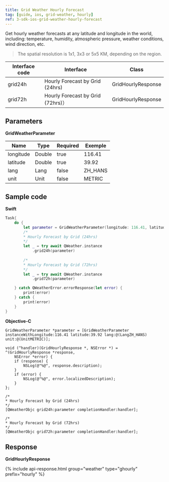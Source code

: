 ```yaml
---
title: Grid Weather Hourly Forecast
tag: [guide, ios, grid-weather, hourly]
ref: 3-sdk-ios-grid-weather-hourly-forecast
---
```


Get hourly weather forecasts at any latitude and longitude in the world, including: temperature, humidity, atmospheric pressure, weather conditions, wind direction, etc.

> The spatial resolution is 1x1, 3x3 or 5x5 KM, depending on the region.

| Interface code       | Interface     | Class             |
| --------------------------- | ---- | ------------------ |
| grid24h | Hourly Forecast by Grid (24hrs)| GridHourlyResponse |
| grid72h | Hourly Forecast by Grid (72hrs)）| GridHourlyResponse |


## Parameters 

**GridWeatherParameter**

| Name  | Type | Required | Exemple |
| -------- | -------- | ---- | ------ |
| longitude | Double | true | 116.41 |
| latitude | Double | true | 39.92 |
| lang | Lang | false | ZH_HANS |
| unit | Unit | false | METRIC |

## Sample code

**Swift**

```swift
Task{
    do {
        let parameter = GridWeatherParameter(longitude: 116.41, latitude: 39.92)
        /*
        * Hourly Forecast by Grid (24hrs)
        */
        let _ = try await QWeather.instance
            .grid24h(parameter)
        
        /*
        * Hourly Forecast by Grid (72hrs)
        */
        let _ = try await QWeather.instance
            .grid72h(parameter)

    } catch QWeatherError.errorResponse(let error) {
        print(error)
    } catch {
        print(error)
    }
}
```

**Objective-C**

```objc
GridWeatherParameter *parameter = [GridWeatherParameter instanceWithLongitude:116.41 latitude:39.92 lang:@(LangZH_HANS) unit:@(UnitMETRIC)];

void (^handler)(GridHourlyResponse *, NSError *) = ^(GridHourlyResponse *response,
    NSError *error) {
    if (response) {
        NSLog(@"%@", response.description);
    }
    if (error) {
        NSLog(@"%@", error.localizedDescription);
    }
};

/*
* Hourly Forecast by Grid (24hrs)
*/
[QWeatherObjc grid24h:parameter completionHandler:handler];

/*
* Hourly Forecast by Grid (72hrs)
*/
[QWeatherObjc grid72h:parameter completionHandler:handler];
```

## Response

**GridHourlyResponse**

{% include api-response.html group="weather" type="ghourly" prefix="hourly"  %}

